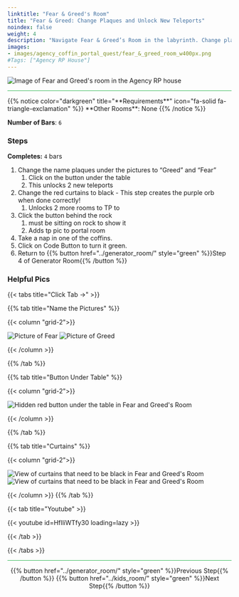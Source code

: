 ```yaml
---
linktitle: "Fear & Greed's Room"
title: "Fear & Greed: Change Plaques and Unlock New Teleports"
noindex: false
weight: 4
description: "Navigate Fear & Greed’s Room in the labyrinth. Change plaques, adjust curtains, and uncover teleports in the Agency’s lair."
images:
- images/agency_coffin_portal_quest/fear_&_greed_room_w400px.png
#Tags: ["Agency RP House"]
---
```


![Image of Fear and Greed's room in the Agency RP house](/images/agency_coffin_portal_quest/fear_&_greed_room_w400px.png)

<hr style="background-color: #28b44c" size=8>
{{% notice color="darkgreen" title="**Requirements**" icon="fa-solid fa-triangle-exclamation"  %}}
**Other Rooms**: None
{{% /notice %}}

**Number of Bars**: `6`

### Steps

**Completes:** `4` bars
1. Change the name plaques under the pictures to “Greed” and “Fear”
    1. Click on the button under the table
    1. This unlocks 2 new teleports
2. Change the red curtains to black - This step creates the purple orb when done correctly!
    1. Unlocks 2 more rooms to TP to
3. Click the button behind the rock
    1. must be sitting on rock to show it
    1. Adds tp pic to portal room
1. Take a nap in one of the coffins.
1. Click on Code Button to turn it green.
1. Return to {{% button href="../generator_room/" style="green" %}}Step 4 of Generator Room{{% /button %}}


### Helpful Pics
{{< tabs title="Click Tab ->" >}}

{{% tab title="Name the Pictures" %}}

{{< column "grid-2">}}

![Picture of Fear](/images/agency_coffin_portal_quest/fear_&_greed_room_picture_of_fear.png)
![Picture of Greed](/images/agency_coffin_portal_quest/fear_&_greed_room_picture_of_greed.png)

{{< /column >}}

{{% /tab %}}

{{% tab title="Button Under Table" %}}

{{< column "grid-2">}}

![Hidden red button under the table in Fear and Greed's Room](/images/agency_coffin_portal_quest/fear_&_greed_room_button_under_table.png)

{{< /column >}}

{{% /tab %}}

{{% tab title="Curtains" %}}

{{< column "grid-2">}}

![View of curtains that need to be black in Fear and Greed's Room](/images/agency_coffin_portal_quest/fear_&_greed_room_black_curtains_1.png)
![View of curtains that need to be black in Fear and Greed's Room](/images/agency_coffin_portal_quest/fear_&_greed_room_black_curtains_2.png)

{{< /column >}}
{{% /tab %}}

{{< tab title="Youtube" >}}

{{< youtube id=HflliWTfy30 loading=lazy >}}

{{< /tab >}}

{{< /tabs >}}

<hr style="background-color: #28b44c" size=8>

<div align="center">{{% button href="../generator_room/" style="green" %}}Previous Step{{% /button %}} {{% button href="../kids_room/" style="green" %}}Next Step{{% /button %}}</div>